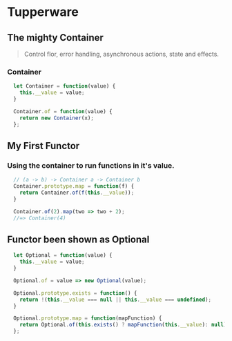 # Tupperware

## The mighty Container

> Control flor, error handling, asynchronous actions, state and effects.

### Container

```javascript
  let Container = function(value) {
    this.__value = value;
  }

  Container.of = function(value) {
    return new Container(x);
  };

```

## My First Functor

### Using the container to run functions in it's value.

```javascript
  // (a -> b) -> Container a -> Container b
  Container.prototype.map = function(f) {
    return Container.of(f(this.__value));
  }

  Container.of(2).map(two => two + 2);
  //=> Container(4)
```

## Functor been shown as Optional

```javascript
  let Optional = function(value) {
    this.__value = value;
  }

  Optional.of = value => new Optional(value);

  Optional.prototype.exists = function() {
    return !(this.__value === null || this.__value === undefined);
  }

  Optional.prototype.map = function(mapFunction) {
    return Optional.of(this.exists() ? mapFunction(this.__value): null);
  };

```